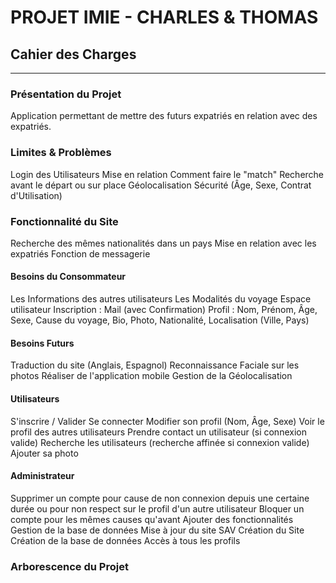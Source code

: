 # PROJET IMIE - CHARLES & THOMAS

## Cahier des Charges
---

### Présentation du Projet

Application permettant de mettre des futurs expatriés en relation avec des expatriés.
    
### Limites & Problèmes

Login des Utilisateurs
Mise en relation
Comment faire le "match"
Recherche avant le départ ou sur place
Géolocalisation
Sécurité (Âge, Sexe, Contrat d'Utilisation)

### Fonctionnalité du Site

Recherche des mêmes nationalités dans un pays
Mise en relation avec les expatriés
Fonction de messagerie

#### Besoins du Consommateur
Les Informations des autres utilisateurs
Les Modalités du voyage
Espace utilisateur
Inscription : Mail (avec Confirmation)
Profil : Nom, Prénom, Âge, Sexe, Cause du voyage, Bio, Photo, Nationalité, Localisation (Ville, Pays)

#### Besoins Futurs
Traduction du site (Anglais, Espagnol)
Reconnaissance Faciale sur les photos
Réaliser de l'application mobile
Gestion de la Géolocalisation

#### Utilisateurs
S'inscrire / Valider
Se connecter
Modifier son profil (Nom, Âge, Sexe)
Voir le profil des autres utilisateurs
Prendre contact un utilisateur (si connexion valide)
Recherche les utilisateurs (recherche affinée si connexion valide)
Ajouter sa photo

#### Administrateur

Supprimer un compte pour cause de non connexion depuis une certaine durée ou pour non respect sur le profil d'un autre utilisateur
Bloquer un compte pour les mêmes causes qu'avant
Ajouter des fonctionnalités
Gestion de la base de données
Mise à jour du site
SAV
Création du Site
Création de la base de données
Accès à tous les profils

### Arborescence du Projet

